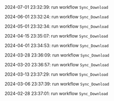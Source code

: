 2024-07-01 23:32:39: run workflow `Sync_Download` 

2024-06-01 23:32:24: run workflow `Sync_Download` 

2024-05-01 23:32:34: run workflow `Sync_Download` 

2024-04-15 23:35:07: run workflow `Sync_Download` 

2024-04-01 23:34:53: run workflow `Sync_Download` 

2024-03-28 23:36:09: run workflow `Sync_Download` 

2024-03-20 23:36:57: run workflow `Sync_Download` 

2024-03-13 23:37:29: run workflow `Sync_Download` 

2024-03-06 23:37:39: run workflow `Sync_Download` 

2024-02-28 23:37:01: run workflow `Sync_Download` 


